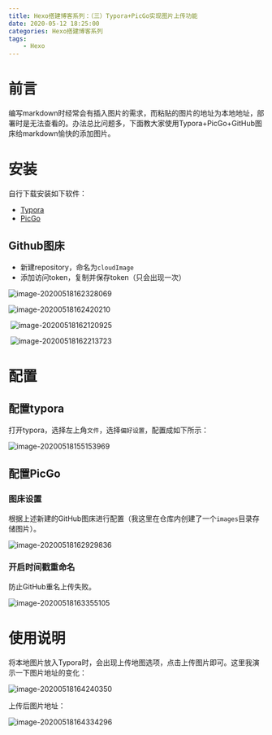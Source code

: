 ```yaml
---
title: Hexo搭建博客系列：（三）Typora+PicGo实现图片上传功能
date: 2020-05-12 18:25:00
categories: Hexo搭建博客系列
tags: 
    - Hexo
---
```


# 前言

编写markdown时经常会有插入图片的需求，而粘贴的图片的地址为本地地址，部署时是无法查看的。办法总比问题多，下面教大家使用Typora+PicGo+GitHub图床给markdown愉快的添加图片。

<!-- more -->



# 安装

自行下载安装如下软件：

* [Typora](https://www.typora.io/)
* [PicGo](https://github.com/Molunerfinn/PicGo/releases)

## Github图床

* 新建repository，命名为`cloudImage`
* 添加访问token，复制并保存token（只会出现一次）

![image-20200518162328069](https://yuanchangjian.github.io/cloudImage/images/20200518162329.png)

![image-20200518162420210](https://yuanchangjian.github.io/cloudImage/images/20200518162424.png)

​	![image-20200518162120925](https://yuanchangjian.github.io/cloudImage/images/20200518162122.png)

​	![image-20200518162213723](https://yuanchangjian.github.io/cloudImage/images/20200518162215.png)



# 配置

## 配置typora

打开typora，选择左上角`文件`，选择`偏好设置`，配置成如下所示：

![image-20200518155153969](https://yuanchangjian.github.io/cloudImage/images/20200518160024.png)



## 配置PicGo

### 图床设置

根据上述新建的GitHub图床进行配置（我这里在仓库内创建了一个`images`目录存储图片）。

![image-20200518162929836](https://yuanchangjian.github.io/cloudImage/images/20200518162932.png)



### 开启时间戳重命名

防止GitHub重名上传失败。

 ![image-20200518163355105](https://yuanchangjian.github.io/cloudImage/images/20200518163356.png)



# 使用说明

将本地图片放入Typora时，会出现上传地图选项，点击上传图片即可。这里我演示一下图片地址的变化：

![image-20200518164240350](https://yuanchangjian.github.io/cloudImage/images/20200518164244.png)

上传后图片地址：

![image-20200518164334296](https://yuanchangjian.github.io/cloudImage/images/20200518164336.png)



